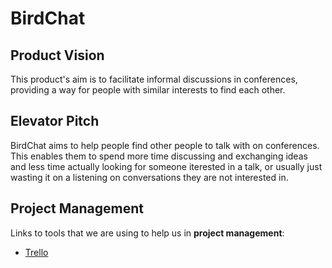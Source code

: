 # BirdChat

## Product Vision

This product's aim is to facilitate informal discussions in conferences, providing a way for people with similar interests to find each other.

## Elevator Pitch

BirdChat aims to help people find other people to talk with on conferences.
This enables them to spend more time discussing and exchanging ideas and less time actually looking for someone iterested in a talk, or usually just wasting it on a listening on conversations they are not interested in.

## Project Management

Links to tools that we are using to help us in **project management**:
 * [Trello](https://trello.com/invite/b/NQOzfzT2/323d1af03456baaf1cf2993b6226a9fd/birdchat)
